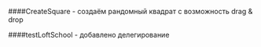 ####CreateSquare - создаём рандомный квадрат с возможность drag & drop

####testLoftSchool - добавлено делегирование
